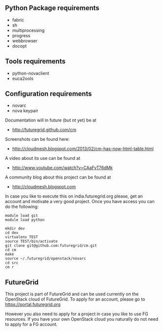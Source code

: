 Python Package requirements
---------------------------
* fabric
* sh
* multiprocessing
* progress
* webbrowser
* docopt

Tools requirements
------------------
* python-novaclient
* euca2ools

Configuration requirements
--------------------------
* novarc
* nova keypair

Documentation will in future (but nt yet) be at 

* http://futuregrid.github.com/cm

Screenshots can be found here:

* http://cloudmesh.blogspot.com/2013/02/cm-has-now-html-table.html

A video about its use can be found at 

* http://www.youtube.com/watch?v=CAaFvT76dMk

A community blog about this project can be found at

* http://cloudmesh.blogspot.com

In case you like to execute this on india.futuregrid.org please, get
an account and motivate a very good project. Once you have access you
can do the following:

    module load git
    module load python
    
    mkdir dev
    cd dev
    virtualenv TEST
    source TEST/bin/activate
    git clone git@github.com:futuregrid/cm.git
    cd cm
    make
    source ~/.futuregrid/openstack/novarc 
    cd src
    cm r

FutureGrid
----------

This project is part of FutureGrid and can be used currently on the 
OpenStack cloud of FutureGrid. To apply for an account, please 
go to https://portal.futuregrid.org 

However you also need to apply for a project in case you like to use FG resources.
If you have your own OpenStack cloud you naturally do not need to apply for a FG account.

